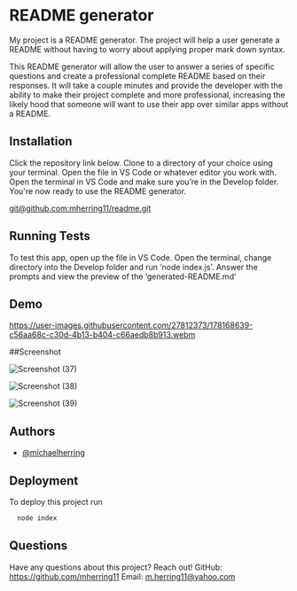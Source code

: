 
# README generator

My project is a README generator. The project will help a user generate a README without having to worry about applying proper mark down syntax.

This README generator will allow the user to answer a series of specific questions and create a professional complete README based on their responses. It will take a couple minutes and provide the developer with the ability to make their project complete and more professional, increasing the likely hood that someone will want to use their app over similar apps without a README.


## Installation

Click the repository link below.  Clone to a directory of your choice using your terminal. Open the file in VS Code or whatever editor you work with. Open the terminal in VS Code and make sure you’re in the Develop folder. You're now ready to use the README generator.

[git@github.com:mherring11/readme.git](https://github.com/mherring11/readme)
## Running Tests

To test this app, open up the file in VS Code. Open the terminal, change directory into the Develop folder  and run ‘node index.js’. Answer the prompts and view the preview of the ‘generated-README.md’


## Demo

https://user-images.githubusercontent.com/27812373/178168639-c56aa68c-c30d-4b13-b404-c66aedb8b913.webm

##Screenshot

![Screenshot (37)](https://user-images.githubusercontent.com/27812373/177045421-ae347745-330d-4403-9194-7504a4544d25.png)

![Screenshot (38)](https://user-images.githubusercontent.com/27812373/177045446-10dba2e0-70db-4980-a3e4-b51fc28569ff.png)

![Screenshot (39)](https://user-images.githubusercontent.com/27812373/177045453-d464ffe7-3e6a-4d5d-bca9-595946ad6680.png)


## Authors

- [@michaelherring](https://github.com/mherring11)


## Deployment

To deploy this project run

```bash
  node index
```

## Questions

Have any questions about this project? Reach out!
GitHub: https://github.com/mherring11
Email: m.herring11@yahoo.com

